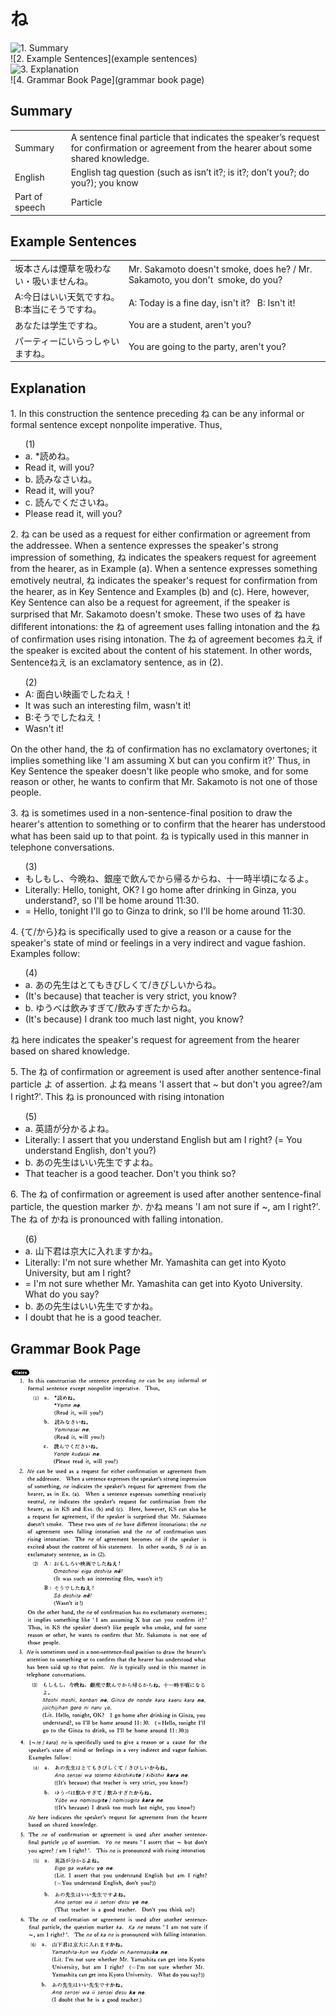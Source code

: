 # ね

![1. Summary](summary)<br>
![2. Example Sentences](example sentences)<br>
![3. Explanation](explanation)<br>
![4. Grammar Book Page](grammar book page)<br>


## Summary

<table><tr>   <td>Summary</td>   <td>A sentence final particle that indicates the speaker’s request for confirmation or agreement from the hearer about some shared knowledge.</td></tr><tr>   <td>English</td>   <td>English tag question (such as isn’t it?; is it?; don’t you?; do you?); you know</td></tr><tr>   <td>Part of speech</td>   <td>Particle</td></tr></table>

## Example Sentences

<table><tr>   <td>坂本さんは煙草を吸わない・吸いませんね。</td>   <td>Mr. Sakamoto doesn't smoke, does he? / Mr. Sakamoto, you don't &nbsp;smoke, do you?</td></tr><tr>   <td>A:今日はいい天気ですね。B:本当にそうですね。</td>   <td>A: Today is a fine day, isn't it? &nbsp; B: Isn't it!</td></tr><tr>   <td>あなたは学生ですね。</td>   <td>You are a student, aren't you?</td></tr><tr>   <td>パーティーにいらっしゃいますね。</td>   <td>You are going to the party, aren't you?</td></tr></table>

## Explanation

<p>1. In this construction the sentence preceding <span class="cloze">ね</span> can be any informal or formal sentence except nonpolite imperative. Thus,</p>  <ul>(1) <li>a. *読め<span class="cloze">ね</span>。</li> <li>Read it, will you?</li> <div class="divide"></div> <li>b. 読みなさい<span class="cloze">ね</span>。 </li> <li>Read it, will you?</li> <div class="divide"></div> <li>c. 読んでください<span class="cloze">ね</span>。</li> <li>Please read it, will you?</li> </ul>  <p>2. <span class="cloze">ね</span> can be used as a request for either confirmation or agreement from the addressee. When a sentence expresses the speaker's strong impression of something, <span class="cloze">ね</span> indicates the speakers request for agreement from the hearer, as in Example (a). When a sentence expresses something emotively neutral, <span class="cloze">ね</span> indicates the speaker's request for confirmation from the hearer, as in Key Sentence and Examples (b) and (c). Here, however, Key Sentence can also be a request for agreement, if the speaker is surprised that Mr. Sakamoto doesn't smoke. These two uses of <span class="cloze">ね</span> have diflferent intonations: the <span class="cloze">ね</span> of agreement uses falling intonation and the <span class="cloze">ね</span> of confirmation uses rising intonation. The <span class="cloze">ね</span> of agreement becomes <span class="cloze">ねえ</span> if the speaker is excited about the content of his statement. In other words, Sentence<span class="cloze">ねえ</span> is an exclamatory sentence, as in (2).</p>  <ul>(2) <li>A: 面白い映画でした<span class="cloze">ねえ</span>！</li> <li>It was such an interesting film, wasn't it!</li> <div class="divide"></div> <li>B:そうでした<span class="cloze">ねえ</span>！</li> <li>Wasn't it!</li> </ul>  <p>On the other hand, the <span class="cloze">ね</span> of confirmation has no exclamatory overtones; it implies something like 'I am assuming X but can you confirm it?' Thus, in Key Sentence the speaker doesn't like people who smoke, and for some reason or other, he wants to confirm that Mr. Sakamoto is not one of those people.</p>  <p>3. <span class="cloze">ね</span> is sometimes used in a non-sentence-final position to draw the hearer's attention to something or to confirm that the hearer has understood what has been said up to that point. <span class="cloze">ね</span> is typically used in this manner in telephone conversations.</p>  <ul>(3) <li>もしもし、今晩<span class="cloze">ね</span>、銀座で飲んでから帰るから<span class="cloze">ね</span>、十一時半頃になるよ。</li> <li>Literally: Hello, tonight, OK? I go home after drinking in Ginza, you understand?, so I'll be home around 11:30. </li> <li>= Hello, tonight I'll go to Ginza to drink, so I'll be home around 11:30.</li> </ul>  <p>4. {て/から}<span class="cloze">ね</span> is specifically used to give a reason or a cause for the speaker's state of mind or feelings in a very indirect and vague fashion. Examples follow:</p>  <ul>(4) <li>a. あの先生はとてもきびしくて/きびしいから<span class="cloze">ね</span>。</li> <li>(It's because) that teacher is very strict, you know?</li> <div class="divide"></div> <li>b. ゆうべは飲みすぎて/飲みすぎたから<span class="cloze">ね</span>。</li> <li>(It's because) I drank too much last night, you know?</li> </ul>  <p><span class="cloze">ね</span> here indicates the speaker's request for agreement from the hearer based on shared knowledge.</p>  <p>5. The <span class="cloze">ね</span> of confirmation or agreement is used after another sentence-final particle よ of assertion. よ<span class="cloze">ね</span> means 'I assert that ~ but don't you agree?/am I right?'. This <span class="cloze">ね</span> is pronounced with rising intonation</p>  <ul>(5) <li>a. 英語が分かるよ<span class="cloze">ね</span>。</li> <li>Literally: I assert that you understand English but am I right? (= You understand English, don't you?)</li> <div class="divide"></div> <li>b. あの先生はいい先生ですよ<span class="cloze">ね</span>。</li> <li>That teacher is a good teacher. Don't you think so?</li> </ul>  <p>6. The <span class="cloze">ね</span> of confirmation or agreement is used after another sentence-final particle, the question marker か. か<span class="cloze">ね</span> means 'I am not sure if ~, am I right?'. The <span class="cloze">ね</span> of か<span class="cloze">ね</span> is pronounced with falling intonation.</p>  <ul>(6) <li>a. 山下君は京大に入れますか<span class="cloze">ね</span>。</li> <li>Literally: I'm not sure whether Mr. Yamashita can get into Kyoto University, but am I right? </li> <li>= I'm not sure whether Mr. Yamashita can get into Kyoto University. What do you say?</li> <div class="divide"></div> <li>b. あの先生はいい先生ですか<span class="cloze">ね</span>。</li> <li>I doubt that he is a good teacher.</li> </ul>

## Grammar Book Page

![](../img/Basicね.png)

